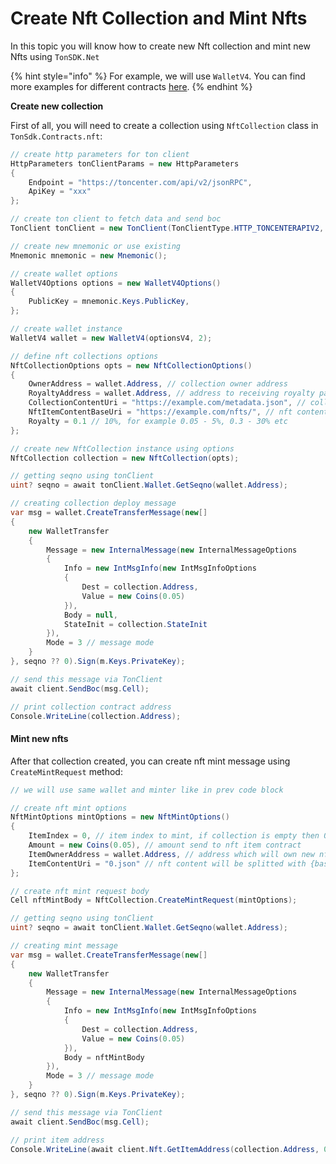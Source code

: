# Create Nft Collection and Mint Nfts

In this topic you will know how to create new Nft collection and mint new Nfts using `TonSDK.Net`

{% hint style="info" %}
For example, we will use `WalletV4`. You can find more examples for different contracts [here](https://docs.tonsdk.net/user-manual/contracts/wallet).
{% endhint %}

**Create new collection**

First of all, you will need to create a collection using `NftCollection` class in `TonSdk.Contracts.nft`:

```csharp
// create http parameters for ton client 
HttpParameters tonClientParams = new HttpParameters 
{
    Endpoint = "https://toncenter.com/api/v2/jsonRPC",
    ApiKey = "xxx" 
};

// create ton client to fetch data and send boc
TonClient tonClient = new TonClient(TonClientType.HTTP_TONCENTERAPIV2, tonClientParams);

// create new mnemonic or use existing
Mnemonic mnemonic = new Mnemonic();

// create wallet options
WalletV4Options options = new WalletV4Options()
{
    PublicKey = mnemonic.Keys.PublicKey,
};

// create wallet instance
WalletV4 wallet = new WalletV4(optionsV4, 2); 

// define nft collections options
NftCollectionOptions opts = new NftCollectionOptions()
{
    OwnerAddress = wallet.Address, // collection owner address
    RoyaltyAddress = wallet.Address, // address to receiving royalty payments
    CollectionContentUri = "https://example.com/metadata.json", // collection metadata
    NftItemContentBaseUri = "https://example.com/nfts/", // nft content base
    Royalty = 0.1 // 10%, for example 0.05 - 5%, 0.3 - 30% etc
};

// create new NftCollection instance using options
NftCollection collection = new NftCollection(opts);

// getting seqno using tonClient
uint? seqno = await tonClient.Wallet.GetSeqno(wallet.Address);

// creating collection deploy message
var msg = wallet.CreateTransferMessage(new[]
{
    new WalletTransfer
    {
        Message = new InternalMessage(new InternalMessageOptions
        {
            Info = new IntMsgInfo(new IntMsgInfoOptions
            {
                Dest = collection.Address,
                Value = new Coins(0.05)
            }),
            Body = null,
            StateInit = collection.StateInit
        }),
        Mode = 3 // message mode
    }
}, seqno ?? 0).Sign(m.Keys.PrivateKey);

// send this message via TonClient
await client.SendBoc(msg.Cell);

// print collection contract address
Console.WriteLine(collection.Address);
```

#### Mint new nfts

After that collection created, you can create nft mint message using `CreateMintRequest` method:

```csharp
// we will use same wallet and minter like in prev code block

// create nft mint options
NftMintOptions mintOptions = new NftMintOptions()
{
    ItemIndex = 0, // item index to mint, if collection is empty then 0
    Amount = new Coins(0.05), // amount send to nft item contract
    ItemOwnerAddress = wallet.Address, // address which will own new nft
    ItemContentUri = "0.json" // nft content will be splitted with {baseUri}{contentUri} 
};

// create nft mint request body
Cell nftMintBody = NftCollection.CreateMintRequest(mintOptions);

// getting seqno using tonClient
uint? seqno = await tonClient.Wallet.GetSeqno(wallet.Address);

// creating mint message
var msg = wallet.CreateTransferMessage(new[]
{
    new WalletTransfer
    {
        Message = new InternalMessage(new InternalMessageOptions
        {
            Info = new IntMsgInfo(new IntMsgInfoOptions
            {
                Dest = collection.Address,
                Value = new Coins(0.05)
            }),
            Body = nftMintBody
        }),
        Mode = 3 // message mode
    }
}, seqno ?? 0).Sign(m.Keys.PrivateKey);

// send this message via TonClient
await client.SendBoc(msg.Cell);

// print item address
Console.WriteLine(await client.Nft.GetItemAddress(collection.Address, 0));
```
